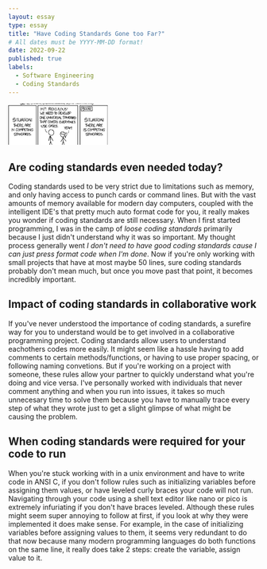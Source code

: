```yaml
---
layout: essay
type: essay
title: "Have Coding Standards Gone too Far?"
# All dates must be YYYY-MM-DD format!
date: 2022-09-22
published: true
labels:
  - Software Engineering
  - Coding Standards
---
```

<img width="200px" class="rounded float-start pe-4" src="../img/coding_standard_header.png">

## Are coding standards even needed today?

Coding standards used to be very strict due to limitations such as memory, and only having access to punch cards or command lines. But with the vast amounts of memory available for modern day computers, coupled with the intelligent IDE's that pretty much auto format code for you, it really makes you  wonder if coding standards are still necessary. When I first started programming, I was in the camp of *loose coding standards* primarily because I just didn't understand why it was so important. My thought process generally went *I don't need to have good coding standards cause I can just press format code when I'm done*. Now if you're only working with small projects that have at most maybe 50 lines, sure coding standards probably don't mean much, but once you move past that point, it becomes incredibly important.

## Impact of coding standards in collaborative work

If you've never understood the importance of coding standards, a surefire way for you to understand would be to get involved in a collaborative programming project. Coding standards allow users to understand eachothers codes more easily. It might seem like a hassle having to add comments to certain methods/functions, or having to use proper spacing, or following naming convetions. But if you're working on a project with someone, these rules allow your partner to quickly understand what you're doing and vice versa. I've personally worked with individuals that never comment anything and when you run into issues, it takes so much unnecesary time to solve them because you have to manually trace every step of what they wrote just to get a slight glimpse of what might be causing the problem. 

## When coding standards were required for your code to run

When you're stuck working with in a unix environment and have to write code in ANSI C, if you don't follow rules such as initializing variables before assigning them values, or have leveled curly braces your code will not run. Navigating through your code using a shell text editor like nano or pico is extremely infuriating if you don't have braces leveled. Although these rules might seem super annoying to follow at first, if you look at why they were implemented it does make sense. For example, in the case of initializing variables before assigning values to them, it seems very redundant to do that now because many modern programming languages do both functions on the same line, it really does take 2 steps: create the variable, assign value to it. 
